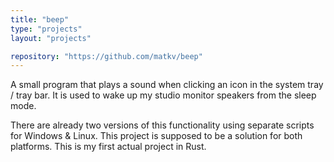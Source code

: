 ```yaml
---
title: "beep"
type: "projects"
layout: "projects"

repository: "https://github.com/matkv/beep"
---
```


A small program that plays a sound when clicking an icon in the system tray / tray bar. It is used to wake up my studio monitor speakers from the sleep mode.
<!--more-->
There are already two versions of this functionality using separate scripts for Windows & Linux. This project is supposed to be a solution for both platforms. This is my first actual project in Rust.